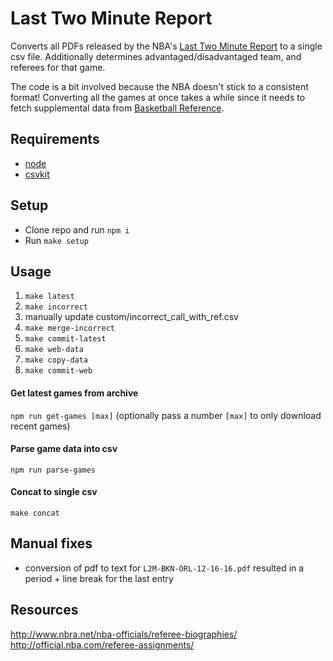 # Last Two Minute Report
Converts all PDFs released by the NBA's [Last Two Minute Report](http://official.nba.com/nba-last-two-minute-reports-archive/) to a single csv file. Additionally determines advantaged/disadvantaged team, and referees for that game.

The code is a bit involved because the NBA doesn't stick to a consistent format! Converting all the games at once takes a while since it needs to fetch supplemental data from [Basketball Reference](https://basketball-reference.com).

## Requirements
* [node](https://node.js.org)
* [csvkit](https://csvkit.readthedocs.org)

## Setup
* Clone repo and run `npm i`
* Run `make setup`

## Usage

1. `make latest`
2. `make incorrect`
3. manually update custom/incorrect_call_with_ref.csv
4. `make merge-incorrect`
5. `make commit-latest`
6. `make web-data`
7. `make copy-data`
8. `make commit-web`

#### Get latest games from archive
`npm run get-games [max]` (optionally pass a number `[max]` to only download recent games)

#### Parse game data into csv
`npm run parse-games`

#### Concat to single csv
`make concat`

## Manual fixes
* conversion of pdf to text for `L2M-BKN-ORL-12-16-16.pdf` resulted in a period + line break for the last entry


## Resources
http://www.nbra.net/nba-officials/referee-biographies/
http://official.nba.com/referee-assignments/